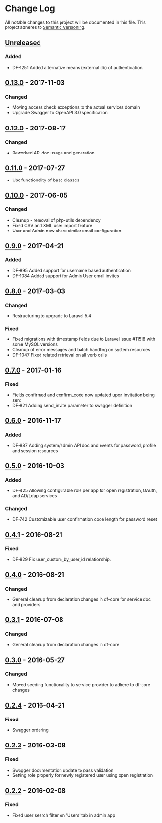 # Change Log
All notable changes to this project will be documented in this file.
This project adheres to [Semantic Versioning](http://semver.org/).

## [Unreleased]
### Added
- DF-1251 Added alternative means (external db) of authentication.

## [0.13.0] - 2017-11-03
### Changed
- Moving access check exceptions to the actual services domain
- Upgrade Swagger to OpenAPI 3.0 specification

## [0.12.0] - 2017-08-17
### Changed
- Reworked API doc usage and generation

## [0.11.0] - 2017-07-27
- Use functionality of base classes

## [0.10.0] - 2017-06-05
### Changed
- Cleanup - removal of php-utils dependency
- Fixed CSV and XML user import feature
- User and Admin now share similar email configuration

## [0.9.0] - 2017-04-21
### Added
- DF-895 Added support for username based authentication
- DF-1084 Added support for Admin User email invites

## [0.8.0] - 2017-03-03
### Changed
- Restructuring to upgrade to Laravel 5.4

### Fixed
- Fixed migrations with timestamp fields due to Laravel issue #11518 with some MySQL versions
- Cleanup of error messages and batch handling on system resources
- DF-1047 Fixed related retrieval on all verb calls

## [0.7.0] - 2017-01-16
### Fixed
- Fields confirmed and confirm_code now updated upon invitation being sent
- DF-821 Adding send_invite parameter to swagger definition

## [0.6.0] - 2016-11-17
### Added
- DF-887 Adding system/admin API doc and events for password, profile and session resources

## [0.5.0] - 2016-10-03
### Added
- DF-425 Allowing configurable role per app for open registration, OAuth, and AD/Ldap services

### Changed
- DF-742 Customizable user confirmation code length for password reset

## [0.4.1] - 2016-08-21
### Fixed
- DF-829 Fix user_custom_by_user_id relationship.

## [0.4.0] - 2016-08-21
### Changed
- General cleanup from declaration changes in df-core for service doc and providers

## [0.3.1] - 2016-07-08
### Changed
- General cleanup from declaration changes in df-core

## [0.3.0] - 2016-05-27
### Changed
- Moved seeding functionality to service provider to adhere to df-core changes

## [0.2.4] - 2016-04-21
### Fixed
- Swagger ordering

## [0.2.3] - 2016-03-08
### Fixed
- Swagger documentation update to pass validation
- Setting role properly for newly registered user using open registration

## [0.2.2] - 2016-02-08
### Fixed
- Fixed user search filter on 'Users' tab in admin app

[Unreleased]: https://github.com/dreamfactorysoftware/df-user/compare/0.13.0...HEAD
[0.13.0]: https://github.com/dreamfactorysoftware/df-user/compare/0.12.0...0.13.0
[0.12.0]: https://github.com/dreamfactorysoftware/df-user/compare/0.11.0...0.12.0
[0.11.0]: https://github.com/dreamfactorysoftware/df-user/compare/0.10.0...0.11.0
[0.10.0]: https://github.com/dreamfactorysoftware/df-user/compare/0.9.0...0.10.0
[0.9.0]: https://github.com/dreamfactorysoftware/df-user/compare/0.8.0...0.9.0
[0.8.0]: https://github.com/dreamfactorysoftware/df-user/compare/0.7.0...0.8.0
[0.7.0]: https://github.com/dreamfactorysoftware/df-user/compare/0.6.0...0.7.0
[0.6.0]: https://github.com/dreamfactorysoftware/df-user/compare/0.5.0...0.6.0
[0.5.0]: https://github.com/dreamfactorysoftware/df-user/compare/0.4.1...0.5.0
[0.4.1]: https://github.com/dreamfactorysoftware/df-user/compare/0.4.0...0.4.1
[0.4.0]: https://github.com/dreamfactorysoftware/df-user/compare/0.3.1...0.4.0
[0.3.1]: https://github.com/dreamfactorysoftware/df-user/compare/0.3.0...0.3.1
[0.3.0]: https://github.com/dreamfactorysoftware/df-user/compare/0.2.4...0.3.0
[0.2.4]: https://github.com/dreamfactorysoftware/df-user/compare/0.2.3...0.2.4
[0.2.3]: https://github.com/dreamfactorysoftware/df-user/compare/0.2.2...0.2.3
[0.2.2]: https://github.com/dreamfactorysoftware/df-user/compare/0.2.1...0.2.2
[0.2.1]: https://github.com/dreamfactorysoftware/df-user/compare/0.2.0...0.2.1
[0.2.0]: https://github.com/dreamfactorysoftware/df-user/compare/0.1.2...0.2.0
